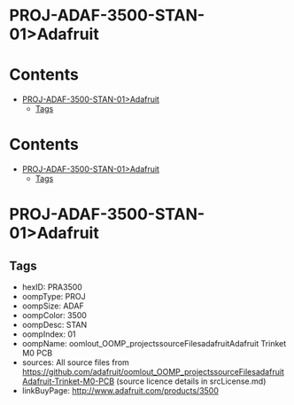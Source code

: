 
PROJ-ADAF-3500-STAN-01>Adafruit
===============================

Contents
========

* [PROJ-ADAF-3500-STAN-01>Adafruit](#proj-adaf-3500-stan-01adafruit)
	* [Tags](#tags)

Contents
========

* [PROJ-ADAF-3500-STAN-01>Adafruit](#proj-adaf-3500-stan-01adafruit)
	* [Tags](#tags)

# PROJ-ADAF-3500-STAN-01>Adafruit

## Tags

- hexID: PRA3500
- oompType: PROJ
- oompSize: ADAF
- oompColor: 3500
- oompDesc: STAN
- oompIndex: 01
- oompName: oomlout_OOMP_projectssourceFilesadafruitAdafruit Trinket M0 PCB
- sources: All source files from https://github.com/adafruit/oomlout_OOMP_projectssourceFilesadafruitAdafruit-Trinket-M0-PCB (source licence details in srcLicense.md)
- linkBuyPage: http://www.adafruit.com/products/3500
